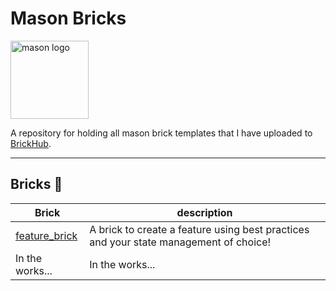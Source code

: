 # Mason Bricks

<p align="left">
<img src="https://raw.githubusercontent.com/felangel/mason/master/assets/mason_full.png" height="125" alt="mason logo" />
</p>

A repository for holding all mason brick templates that I have uploaded to [BrickHub](https://brickhub.dev/).

---

## Bricks 🧱

| Brick                                                                                       | description                                                                           |
| ------------------------------------------------------------------------------------------- | ------------------------------------------------------------------------------------- |
| [feature_brick](https://brickhub.dev/bricks/feature_brick/0.1.0) | A brick to create a feature using best practices and your state management of choice! |
| In the works...                                                                             | In the works...                                                                       |
